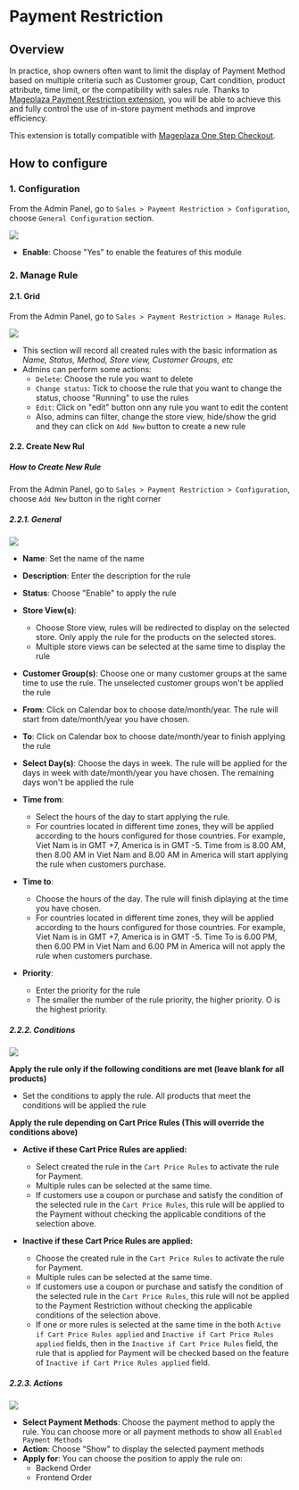 # Payment Restriction
## Overview

In practice, shop owners often want to limit the display of Payment Method based on multiple criteria such as Customer group, Cart condition, product attribute, time limit, or the compatibility with sales rule. Thanks to [Mageplaza Payment Restriction extension](https://www.mageplaza.com/magento-2-payment-restriction/), you will be able to achieve this and fully control the use of in-store payment methods and improve efficiency.

This extension is totally compatible with [Mageplaza One Step Checkout](https://www.mageplaza.com/magento-2-one-step-checkout-extension/).

## How to configure

### 1. Configuration

From the Admin Panel, go to `Sales > Payment Restriction > Configuration`, choose `General Configuration` section.

![](https://i.imgur.com/uKV1hUp.png)

- **Enable**: Choose "Yes" to enable the features of this module

### 2. Manage Rule
#### 2.1. Grid

From the Admin Panel, go to `Sales > Payment Restriction > Manage Rules`.

![](https://i.imgur.com/ZzYlWQU.png)

- This section will record all created rules with the basic information as *Name, Status, Method, Store view, Customer Groups, etc*
- Admins can perform some actions:
  - `Delete`: Choose the rule you want to delete
  - `Change status`: Tick to choose the rule that you want to change the status, choose "Running" to use the rules
  - `Edit`: Click on "edit" button onn any rule you want to edit the content
  - Also, admins can filter, change the store view, hide/show the grid and they can click on `Add New` button to create a new rule
  
#### 2.2. Create New Rul
##### How to Create New Rule

From the Admin Panel, go to `Sales > Payment Restriction > Configuration`, choose `Add New` button in the right corner


##### 2.2.1. General

![](https://i.imgur.com/vkp4CEY.png)

- **Name**: Set the name of the name
- **Description**: Enter the description for the rule
- **Status**: Choose "Enable" to apply the rule
- **Store View(s)**:
  - Choose Store view, rules will be redirected to display on the selected store. Only apply the rule for the products on the selected stores.
  - Multiple store views can be selected at the same time to display the rule
  
- **Customer Group(s)**: Choose one or many customer groups at the same time to use the rule. The unselected customer groups won't be applied the rule
- **From**: Click on Calendar box to choose date/month/year. The rule will start from date/month/year you have chosen. 
- **To**: Click on Calendar box to choose date/month/year to finish applying the rule
- **Select Day(s)**: Choose the days in week. The rule will be applied for the days in week with date/month/year you have chosen. The remaining days won't be applied the rule
- **Time from**:
  - Select the hours of the day to start applying the rule.
  - For countries located in different time zones, they will be applied according to the hours configured for those countries. For example, Viet Nam is in GMT +7, America is in GMT -5. Time from is 8.00 AM, then 8.00 AM in Viet Nam and 8.00 AM in America will start applying the rule when customers purchase.
  
- **Time to**:
  - Choose the hours of the day. The rule will finish diplaying at the time you have chosen.
  - For countries located in different time zones, they will be applied according to the hours configured for those countries. For example, Viet Nam is in GMT +7, America is in GMT -5. Time To is 6.00 PM, then 6.00 PM in Viet Nam and 6.00 PM in America will not apply the rule when customers purchase.

- **Priority**:
  - Enter the priority for the rule
  - The smaller the number of the rule priority, the higher priority. O is the highest priority.
  
##### 2.2.2. Conditions

![](https://i.imgur.com/RIErTB5.png)

**Apply the rule only if the following conditions are met (leave blank for all products)**

- Set the conditions to apply the rule. All products that meet the conditions will be applied the rule


**Apply the rule depending on Cart Price Rules (This will override the conditions above)**

  - **Active if these Cart Price Rules are applied:**
    - Select created the rule in the `Cart Price Rules` to activate the rule for Payment.
    - Multiple rules can be selected at the same time.
    - If customers use a coupon or purchase and satisfy the condition of the selected rule in the `Cart Price Rules`, this rule will be applied to the Payment without checking the applicable conditions of the selection above.

  - **Inactive if these Cart Price Rules are applied:**
    - Choose the created rule in the `Cart Price Rules` to activate the rule for Payment.
    - Multiple rules can be selected at the same time.
    - If customers use a coupon or purchase and satisfy the condition of the selected rule in the `Cart Price Rules`, this rule will not be applied to the Payment Restriction without checking the applicable conditions of the selection above.
    - If one or more rules is selected at the same time in the both `Active if Cart Price Rules applied` and `Inactive if Cart Price Rules applied` fields, then in the `Inactive if Cart Price Rules` field, the rule that is applied for Payment will be checked based on the feature of `Inactive if Cart Price Rules applied` field.


##### 2.2.3. Actions

![](https://i.imgur.com/SX5RNXO.png)

- **Select Payment Methods**: Choose the payment method to apply the rule. You can choose more or all payment methods to show all `Enabled Payment Methods`
- **Action**: Choose "Show" to display the selected payment methods
- **Apply for**: You can choose the position to apply the rule on:
  - Backend Order
  - Frontend Order




















